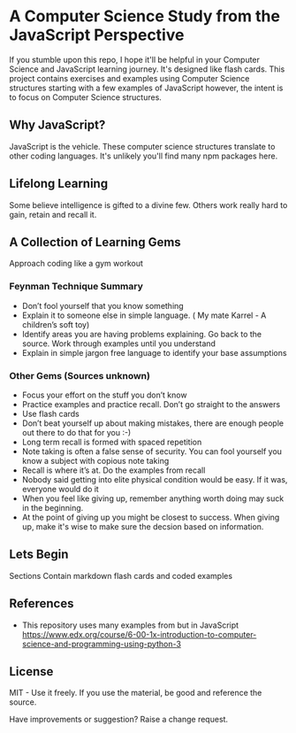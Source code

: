 # A Computer Science Study from the JavaScript Perspective
If you stumble upon this repo, I hope it'll be helpful in your Computer Science and JavaScript learning journey. It's designed like flash cards. This project contains exercises and examples using Computer Science structures starting with a few examples of JavaScript however, the intent is to focus on Computer Science structures. 

## Why JavaScript?
JavaScript is the vehicle. These computer science structures translate to other coding languages. It's unlikely you'll find many npm packages here.

## Lifelong Learning
Some believe intelligence is gifted to a divine few. Others work really hard to gain, retain and recall it. 

## A Collection of Learning Gems 
Approach coding like a gym workout

### Feynman Technique Summary
* Don’t fool yourself that you know something
* Explain it to someone else in simple language. ( My mate Karrel - A children’s soft toy)
* Identify areas you are having problems explaining. Go back to the source. Work through examples until you understand
* Explain in simple jargon free language to identify your base assumptions

### Other Gems (Sources unknown)
* Focus your effort on the stuff you don’t know
* Practice examples and practice recall. Don’t go straight to the answers
* Use flash cards
* Don’t beat yourself up about making mistakes, there are enough people out there to do that for you :-)
* Long term recall is formed with spaced repetition
* Note taking is often a false sense of security. You can fool yourself you know a subject with copious note taking
* Recall is where it’s at. Do the examples from recall
* Nobody said getting into elite physical condition would be easy. If it was, everyone would do it
* When you feel like giving up, remember anything worth doing may suck in the beginning. 
* At the point of giving up you might be closest to success. When giving up,  make it's wise to make sure the decsion based on information.

## Lets Begin
Sections Contain markdown flash cards and coded examples

## References

* This repository uses many examples from but in JavaScript
 https://www.edx.org/course/6-00-1x-introduction-to-computer-science-and-programming-using-python-3

 ## License
 
 MIT - Use it freely. If you use the material, be good and reference the source.
 
 Have improvements or suggestion? Raise a change request.
